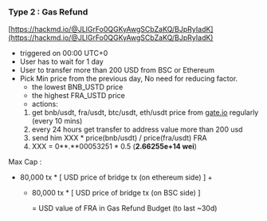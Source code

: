 ### Type 2 : Gas Refund

[https://hackmd.io/@JLlGrFo0QGKyAwgSCbZaKQ/BJpRyIadK](https://hackmd.io/@JLlGrFo0QGKyAwgSCbZaKQ/BJpRyIadK)

- triggered on 00:00 UTC+0
- User has to wait for 1 day
- User to transfer more than 200 USD from BSC or Ethereum
- Pick Min price from the previous day, No need for reducing factor.
    - the lowest BNB_USTD price
    - the highest FRA_USTD price
    - actions:
    1. get bnb/usdt, fra/usdt, btc/usdt, eth/usdt price from [gate.io](http://gate.io/) regularly (every 10 mins)
    2. every 24 hours get transfer to address value more than 200 usd
    3. send him XXX * price(bnb/usdt) / price(fra/usdt) FRA
    4. XXX = 0**.**00053251 * 0.5 (**2.66255e+14 wei**)

Max Cap :  

- 80,000 tx * [ USD price of bridge tx (on ethereum side) ] +
    - 80,000 tx * [ USD price of bridge tx (on BSC side) ]
        
        = USD value of FRA in Gas Refund Budget (to last ~30d)
